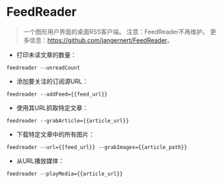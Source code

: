 # FeedReader

> 一个图形用户界面的桌面RSS客户端。
> 注意：FeedReader不再维护。
> 更多信息：<https://github.com/jangernert/FeedReader>。

- 打印未读文章的数量：

`feedreader --unreadCount`

- 添加要关注的订阅源URL：

`feedreader --addFeed={{feed_url}}`

- 使用其URL抓取特定文章：

`feedreader --grabArticle={{article_url}}`

- 下载特定文章中的所有图片：

`feedreader --url={{feed_url}} --grabImages={{article_path}}`

- 从URL播放媒体：

`feedreader --playMedia={{article_url}}`
